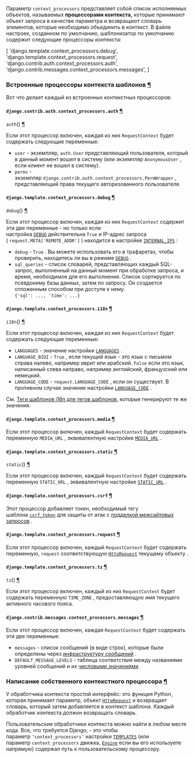 Параметр `context_processors` представляет собой список исполняемых объектов, называемых **процессорами контекста,** которые принимают объект запроса в качестве параметра и возвращают словарь элементов, которые необходимо объединить в контекст. В файле настроек, созданном по умолчанию, шаблонизатор по умолчанию содержит следующие процессоры контекста:

[
    'django.template.context_processors.debug',
    'django.template.context_processors.request',
    'django.contrib.auth.context_processors.auth',
    'django.contrib.messages.context_processors.messages',
]

### Встроенные процессоры контекста шаблонов [¶](https://djangodoc.ru/3.1/ref/templates/api/#built-in-template-context-processors "Постоянная ссылка на это название")

Вот что делает каждый из встроенных контекстных процессоров:

#### `django.contrib.auth.context_processors.auth` [¶](https://djangodoc.ru/3.1/ref/templates/api/#django-contrib-auth-context-processors-auth "Постоянная ссылка на это название")

`auth`() [¶](https://djangodoc.ru/3.1/ref/templates/api/#django.contrib.auth.context_processors.auth "Постоянная ссылка на это определение")

Если этот процессор включен, каждая из них `RequestContext` будет содержать следующие переменные:

-   `user` - экземпляр, `auth.User` представляющий пользователя, который в данный момент вошел в систему (или экземпляр `AnonymousUser` , если клиент не вошел в систему).
-   `perms` - экземпляр `django.contrib.auth.context_processors.PermWrapper` , представляющий права текущего авторизованного пользователя.

#### `django.template.context_processors.debug` [¶](https://djangodoc.ru/3.1/ref/templates/api/#django-template-context-processors-debug "Постоянная ссылка на это название")

`debug`() [¶](https://djangodoc.ru/3.1/ref/templates/api/#django.template.context_processors.debug "Постоянная ссылка на это определение")

Если этот процессор включен, каждая из них `RequestContext` содержит эти две переменные - но только если настройка [`DEBUG`](https://djangodoc.ru/3.1/ref/settings/#std:setting-DEBUG) действительна `True` и IP-адрес запроса ( `request.META['REMOTE_ADDR']` ) находится в настройке [`INTERNAL_IPS`](https://djangodoc.ru/3.1/ref/settings/#std:setting-INTERNAL_IPS) :

-   `debug` - `True` . Вы можете использовать его в трафаретах, чтобы проверить, находитесь ли вы в режиме [`DEBUG`](https://djangodoc.ru/3.1/ref/settings/#std:setting-DEBUG) .
-   `sql_queries` - список словарей, представляющих каждый SQL-запрос, выполненный на данный момент при обработке запроса, и время, необходимое для его выполнения. Список сортируется по псевдониму базы данных, затем по запросу. Он создается отложенным способом при доступе к нему.`{'sql': ..., 'time': ...}`

#### `django.template.context_processors.i18n` [¶](https://djangodoc.ru/3.1/ref/templates/api/#django-template-context-processors-i18n "Постоянная ссылка на это название")

`i18n`() [¶](https://djangodoc.ru/3.1/ref/templates/api/#django.template.context_processors.i18n "Постоянная ссылка на это определение")

Если этот процессор включен, каждая из них `RequestContext` будет содержать следующие переменные:

-   `LANGUAGES` - значение настройки [`LANGUAGES`](https://djangodoc.ru/3.1/ref/settings/#std:setting-LANGUAGES) .
-   `LANGUAGE_BIDI` - `True` , если текущий язык - это язык с письмом справа налево, например иврит или арабский. `False` если это язык, написанный слева направо, например английский, французский или немецкий.
-   `LANGUAGE_CODE` - `request.LANGUAGE_CODE` , если он существует. В противном случае значение настройки [`LANGUAGE_CODE`](https://djangodoc.ru/3.1/ref/settings/#std:setting-LANGUAGE_CODE) .

См. [Теги шаблонов i18n для тегов шаблонов,](https://djangodoc.ru/3.1/topics/i18n/translation/#i18n-template-tags) которые генерируют те же значения.

#### `django.template.context_processors.media` [¶](https://djangodoc.ru/3.1/ref/templates/api/#django-template-context-processors-media "Постоянная ссылка на это название")

Если этот процессор включен, каждый `RequestContext` будет содержать переменную `MEDIA_URL` , эквивалентную настройке [`MEDIA_URL`](https://djangodoc.ru/3.1/ref/settings/#std:setting-MEDIA_URL) .

#### `django.template.context_processors.static` [¶](https://djangodoc.ru/3.1/ref/templates/api/#django-template-context-processors-static "Постоянная ссылка на это название")

`static`() [¶](https://djangodoc.ru/3.1/ref/templates/api/#django.template.context_processors.static "Постоянная ссылка на это определение")

Если этот процессор включен, каждый `RequestContext` будет содержать переменную `STATIC_URL` , эквивалентную настройке [`STATIC_URL`](https://djangodoc.ru/3.1/ref/settings/#std:setting-STATIC_URL) .

#### `django.template.context_processors.csrf` [¶](https://djangodoc.ru/3.1/ref/templates/api/#django-template-context-processors-csrf "Постоянная ссылка на это название")

Этот процессор добавляет токен, необходимый тегу шаблона [`csrf_token`](https://djangodoc.ru/3.1/ref/templates/builtins/#std:templatetag-csrf_token) для защиты от атак с [подделкой межсайтовых запросов](https://djangodoc.ru/3.1/ref/csrf/) .

#### `django.template.context_processors.request` [¶](https://djangodoc.ru/3.1/ref/templates/api/#django-template-context-processors-request "Постоянная ссылка на это название")

Если этот процессор включен, каждый `RequestContext` будет содержать переменную, `request` соответствующую [`HttpRequest`](https://djangodoc.ru/3.1/ref/request-response/#django.http.HttpRequest "django.http.HttpRequest") текущему объекту .

#### `django.template.context_processors.tz` [¶](https://djangodoc.ru/3.1/ref/templates/api/#django-template-context-processors-tz "Постоянная ссылка на это название")

`tz`() [¶](https://djangodoc.ru/3.1/ref/templates/api/#django.template.context_processors.tz "Постоянная ссылка на это определение")

Если этот процессор включен, каждый из них `RequestContext` будет содержать переменную `TIME_ZONE` , предоставляющую имя текущего активного часового пояса.

#### `django.contrib.messages.context_processors.messages` [¶](https://djangodoc.ru/3.1/ref/templates/api/#django-contrib-messages-context-processors-messages "Постоянная ссылка на это название")

Если этот процессор включен, каждая `RequestContext` будет содержать эти две переменные:

-   `messages` - список сообщений (в виде строк), которые были определены через [инфраструктуру сообщений](https://djangodoc.ru/3.1/ref/contrib/messages/) .
-   `DEFAULT_MESSAGE_LEVELS` - таблица соответствия между названиями уровней сообщений и их [числовыми значениями](https://djangodoc.ru/3.1/ref/contrib/messages/#message-level-constants) .

### Написание собственного контекстного процессора [¶](https://djangodoc.ru/3.1/ref/templates/api/#writing-your-own-context-processors "Постоянная ссылка на это название")

У обработчика контекста простой интерфейс: это функция Python, которая принимает параметр, объект [`HttpRequest`](https://djangodoc.ru/3.1/ref/request-response/#django.http.HttpRequest "django.http.HttpRequest") и возвращает словарь, который затем добавляется в контекст шаблона. Каждый обработчик контекста _должен_ возвращать словарь.

Пользовательские обработчики контекста можно найти в любом месте кода. Все, что требуется Django, - это чтобы параметр `'context_processors'` настройки [`TEMPLATES`](https://djangodoc.ru/3.1/ref/settings/#std:setting-TEMPLATES) (или параметр `context_processors` движка, [`Engine`](https://djangodoc.ru/3.1/ref/templates/api/#django.template.Engine "django.template.Engine") если вы его используете напрямую) содержал путь к пользовательскому процессору.